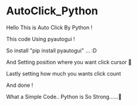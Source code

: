 # AutoClick_Python

Hello This is Auto Click By Python !

This code Using pyautogui !

So install "pip install pyautogui" ... :D

And Setting position where you want click cursor 👀

Lastly setting how much you wants click count

And done !

What a Simple Code.. Python is So Strong......👏

